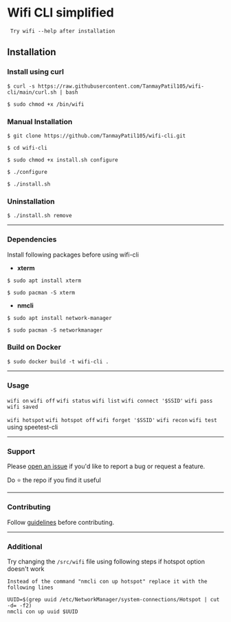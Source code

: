 # Wifi CLI simplified

``` Try wifi --help after installation```

## Installation

### Install using curl

```console
$ curl -s https://raw.githubusercontent.com/TanmayPatil105/wifi-cli/main/curl.sh | bash
```
```console
$ sudo chmod +x /bin/wifi
```

### Manual Installation
```console
$ git clone https://github.com/TanmayPatil105/wifi-cli.git
```
```console
$ cd wifi-cli
```
```console
$ sudo chmod +x install.sh configure
```
```console
$ ./configure
```
```console
$ ./install.sh
```

### Uninstallation

```console
$ ./install.sh remove
```
<hr/>

### Dependencies

Install following packages before using wifi-cli

- **xterm**

```console
$ sudo apt install xterm
```
```console
$ sudo pacman -S xterm
```
- **nmcli**

```console
$ sudo apt install network-manager
```
```console
$ sudo pacman -S networkmanager
```

### Build on Docker
```console
$ sudo docker build -t wifi-cli .
```
<hr/>

### Usage 

```wifi on```
```wifi off```
```wifi status```
```wifi list```
```wifi connect '$SSID'```
```wifi pass```
```wifi saved```

```wifi hotspot```
```wifi hotspot off```
```wifi forget '$SSID'```
```wifi recon```
```wifi test``` using speetest-cli
<hr/>

### Support
Please [open an issue](https://github.com/TanmayPatil105/wifi-cli/issues/new) if you'd like to report a bug or request a feature.

Do ⭐ the repo if you find it useful
<hr/>

### Contributing
Follow [guidelines](https://github.com/TanmayPatil105/wifi-cli/blob/main/CONTRIBUTING.md) before contributing.

<hr/>

### Additional
Try changing the `/src/wifi` file using following steps if hotspot option doesn't work

```
Instead of the command "nmcli con up hotspot" replace it with the following lines
```
~~~console
UUID=$(grep uuid /etc/NetworkManager/system-connections/Hotspot | cut -d= -f2)
nmcli con up uuid $UUID
~~~
